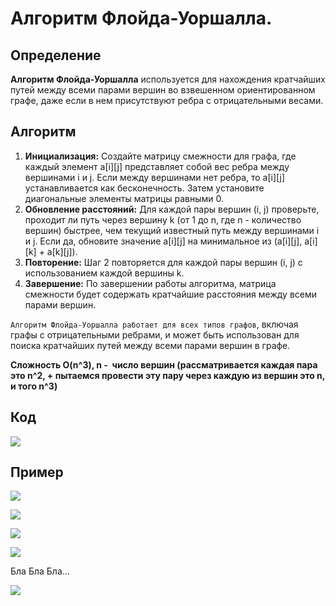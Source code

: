 # Алгоритм Флойда-Уоршалла.

## Определение

**Алгоритм Флойда-Уоршалла** используется для нахождения кратчайших путей между всеми парами вершин во взвешенном ориентированном графе, даже если в нем присутствуют ребра с отрицательными весами.

## Алгоритм

1) **Инициализация:** Создайте матрицу смежности для графа, где каждый элемент a[i][j] представляет собой вес ребра между вершинами i и j. Если между вершинами нет ребра, то a[i][j] устанавливается как бесконечность. Затем установите диагональные элементы матрицы равными 0.
2) **Обновление расстояний:** Для каждой пары вершин (i, j) проверьте, проходит ли путь через вершину k (от 1 до n, где n - количество вершин) быстрее, чем текущий известный путь между вершинами i и j. Если да, обновите значение a[i][j] на минимальное из (a[i][j], a[i][k] + a[k][j]).
3) **Повторение:** Шаг 2 повторяется для каждой пары вершин (i, j) с использованием каждой вершины k.
4) **Завершение:** По завершении работы алгоритма, матрица смежности будет содержать кратчайшие расстояния между всеми парами вершин.

`Алгоритм Флойда-Уоршалла работает для всех типов графов`, включая графы с отрицательными ребрами, и может быть использован для поиска кратчайших путей между всеми парами вершин в графе.

**Сложность O(n^3), n -  число вершин (рассматривается каждая пара это n^2, + пытаемся провести эту пару через каждую из вершин это n, и того n^3)**



## Код

![](../pictures/19.png)

## Пример

![](../pictures/20.png)

![](../pictures/21.png)

![](../pictures/22.png)

![](../pictures/23.png)

Бла Бла Бла...

![](../pictures/24.png)





